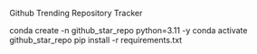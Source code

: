 Github Trending Repository Tracker

conda create -n github_star_repo python=3.11 -y
conda activate github_star_repo
pip install -r requirements.txt